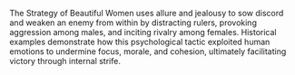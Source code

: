 The Strategy of Beautiful Women uses allure and jealousy to sow discord and weaken an enemy from within by distracting rulers, provoking aggression among males, and inciting rivalry among females. Historical examples demonstrate how this psychological tactic exploited human emotions to undermine focus, morale, and cohesion, ultimately facilitating victory through internal strife.
